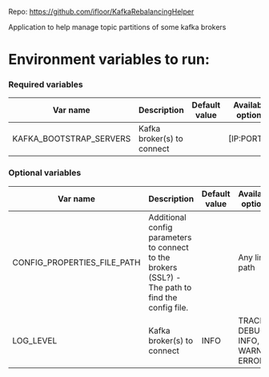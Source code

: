 Repo: https://github.com/ifloor/KafkaRebalancingHelper

Application to help manage topic partitions of some kafka brokers

# Environment variables to run:
### Required variables
| Var name                         | Description                                                                                       | Default value | Available options |
|----------------------------------|---------------------------------------------------------------------------------------------------|---------------|-------------------|
| KAFKA_BOOTSTRAP_SERVERS          | Kafka broker(s) to connect                                                                        |               | [IP:PORT,...]     |


### Optional variables
| Var name                               | Description                                                                                       | Default value                 | Available options               |
|----------------------------------------|---------------------------------------------------------------------------------------------------|-------------------------------|---------------------------------|
| CONFIG_PROPERTIES_FILE_PATH            | Additional config parameters to connect to the brokers (SSL?) - The path to find the config file. |                               | Any linux path                  |
| LOG_LEVEL                              | Kafka broker(s) to connect                                                                        | INFO                          | TRACE, DEBUG, INFO, WARN, ERROR |
